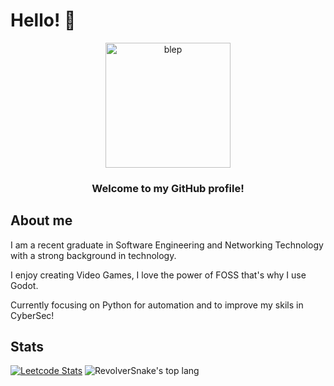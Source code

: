 # Hello! 👋
<div align="center">
  <img width="200" height="200" src="https://media.tenor.com/W4fin3TpJKcAAAAj/blahaj-spin.gif" alt="blep">
</div>
<h3 align="center">Welcome to my GitHub profile!</h3>
<div>
  <h2>About me</h2>
  <p>I am a recent graduate in Software Engineering and Networking Technology with a strong background in technology.</p>
  <p>I enjoy creating Video Games, I love the power of FOSS that's why I use Godot.</p>
  <p>Currently focusing on Python for automation and to improve my skils in CyberSec!</p>
</div>

## Stats
[![Leetcode Stats](https://leetcard.jacoblin.cool/RevolverSnake412?width=500&height=265&radius=0&theme=transparent)](https://leetcode.com/RevolverSnake412)
![RevolverSnake's top lang](https://github-readme-stats.vercel.app/api/top-langs/?username=RevolverSnake412&theme=highcontrast&title_color=228B22&border_color=228B22&text_color=ffffff&border_radius=0&langs_count=20&layout=compact&size_weight=0.5&count_weight=0.5&custom_title=Preferred+Languages)
